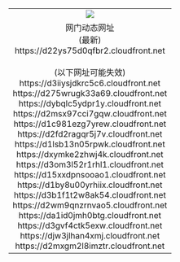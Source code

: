 ﻿<table>
  <tr></tr>
  <tr><td colspan=2 align=center><img src="https://d22ys75d0qfbr2.cloudfront.net/Up/oGate.jpg" /></td></tr>
  <tr><td colspan=2 align=center>网门动态网址<br/>(最新)
<br>https://d22ys75d0qfbr2.cloudfront.net
<br/><br/>(以下网址可能失效)
<br>https://d3iiysjdkrc5c6.cloudfront.net
<br>https://d275wrugk33a69.cloudfront.net
<br>https://dybqlc5ydpr1y.cloudfront.net
<br>https://d2msx97cci7gqw.cloudfront.net
<br>https://d1c981ezg7yrew.cloudfront.net
<br>https://d2fd2ragqr5j7v.cloudfront.net
<br>https://d1lsb13n05rpwk.cloudfront.net
<br>https://dxymke2zhwj4k.cloudfront.net
<br>https://d3om3l52r1rhl1.cloudfront.net
<br>https://d15xxdpnsooao1.cloudfront.net
<br>https://d1by8u00yrhiix.cloudfront.net
<br>https://d3b1f1t2w8ak54.cloudfront.net
<br>https://d2wm9qnzrnvao5.cloudfront.net
<br>https://da1id0jmh0btg.cloudfront.net
<br>https://d3gvf4ctk5exw.cloudfront.net
<br>https://djw3jlhan4xmj.cloudfront.net
<br>https://d2mxgm2l8imztr.cloudfront.net
    </td>
  </tr>
</table>
